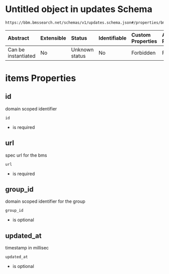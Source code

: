 # Untitled object in updates Schema

```txt
https://bbm.bmssearch.net/schemas/v1/updates.schema.json#/properties/bmses/items
```



| Abstract            | Extensible | Status         | Identifiable | Custom Properties | Additional Properties | Access Restrictions | Defined In                                                                          |
| :------------------ | :--------- | :------------- | :----------- | :---------------- | :-------------------- | :------------------ | :---------------------------------------------------------------------------------- |
| Can be instantiated | No         | Unknown status | No           | Forbidden         | Forbidden             | none                | [updates.schema.json*](../../schemas/v1/updates.schema.json "open original schema") |

# items Properties



## id

domain scoped identifier

`id`

*   is required

## url

spec url for the bms

`url`

*   is required

## group_id

domain scoped identifier for the group

`group_id`

*   is optional

## updated_at

timestamp in millisec

`updated_at`

*   is optional
